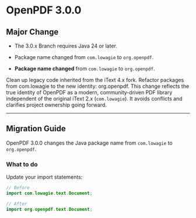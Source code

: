 # OpenPDF 3.0.0

## Major Change

- The 3.0.x Branch requires Java 24 or later.
- Package name changed from `com.lowagie` to `org.openpdf`.


- **Package name changed** from `com.lowagie` to `org.openpdf`.

 Clean up legacy code inherited from the iText 4.x fork. Refactor packages from com.lowagie to the new identity: org.openpdf.
 This change reflects the true identity of OpenPDF as a modern, community-driven PDF library 
 independent of the original iText 2.x (`com.lowagie`). It avoids conflicts and 
 clarifies project ownership going forward.

---

## Migration Guide

OpenPDF 3.0.0 changes the Java package name from `com.lowagie` to `org.openpdf`.

### What to do

Update your import statements:

```java
// Before
import com.lowagie.text.Document;

// After
import org.openpdf.text.Document;

